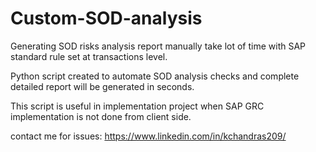 # Custom-SOD-analysis
Generating SOD risks analysis report manually take lot of time with SAP standard rule set at transactions level. 

Python script created to automate SOD analysis checks and complete detailed report will be generated in seconds.

This script is useful in implementation project when SAP GRC implementation is not done from client side.

contact me for issues: https://www.linkedin.com/in/kchandras209/
